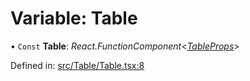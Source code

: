 # Variable: Table

• `Const` **Table**: *React.FunctionComponent*<[*TableProps*](../types/tableprops.md)\>

Defined in: [src/Table/Table.tsx:8](https://github.com/minimal-ui/minimal-ui/blob/main/packages/minimalui/src/Table/Table.tsx#L8)

